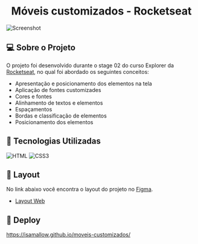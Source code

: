 <div align="center">
<h1>Móveis customizados - Rocketseat</h1>
</div>

![Screenshot](https://i.imgur.com/hsYDUdw.png)

## 💻 Sobre o Projeto

O projeto foi desenvolvido durante o stage 02 do curso Explorer da [Rocketseat](https://www.rocketseat.com.br/), no qual foi abordado os seguintes conceitos:

- Apresentação e posicionamento dos elementos na tela
- Aplicação de fontes customizades
- Cores e fontes
- Alinhamento de textos e elementos
- Espaçamentos
- Bordas e classificação de elementos
- Posicionamento dos elementos

## 🚀 Tecnologias Utilizadas

![HTML](https://img.shields.io/badge/HTML5-E34F26?style=for-the-badge&logo=html5&logoColor=white)
![CSS3](https://img.shields.io/badge/CSS3-1572B6?style=for-the-badge&logo=css3&logoColor=white)

## 🔖 Layout

No link abaixo você encontra o layout do projeto no [Figma](http://figma.com/).

- [Layout Web](https://www.figma.com/file/8mho1Jhz7tMdS9VLn4ckxL/Explorer---Projeto-01-(Copy)?node-id=0%3A1)

## 🔨 Deploy 

https://isamallow.github.io/moveis-customizados/

